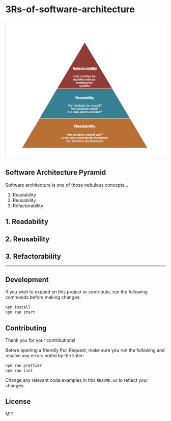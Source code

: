 # 3Rs-of-software-architecture

![software architecture pyramid](public/software-architecture-pyramid.png)

## Software Architecture Pyramid
Software architecture is one of those nebulous concepts...

1. Readability
2. Reusability
3. Refactorability

## 1. Readability
## 2. Reusability
## 3. Refactorability

--------------------------------------------------------------------------------
## Development
If you wish to expand on this project or contribute, run the following commands before making changes:

```
npm install
npm run start
```

## Contributing
Thank you for your contributions!

Before opening a friendly Pull Request, make sure you run the following and resolve any errors noted by the linter:

```
npm run prettier
npm run lint
```

Change any relevant code examples in this `README.md` to reflect your changes.

## License
MIT
